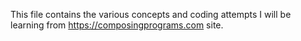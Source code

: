 This file contains the various concepts and coding attempts I will be learning from https://composingprograms.com site. 